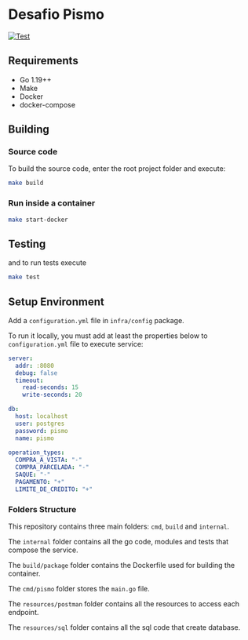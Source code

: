# Desafio Pismo

[![Test](https://github.com/edermanoel94/pismo/actions/workflows/go.yml/badge.svg?branch=master)](https://github.com/edermanoel94/pismo/actions/workflows/go.yml)

## Requirements

- Go 1.19++
- Make
- Docker
- docker-compose

## Building

### Source code

To build the source code, enter the root project folder and execute:

```bash
make build
```

### Run inside a container

```bash
make start-docker
```

## Testing

and to run tests execute
```bash
make test
```

## Setup Environment
Add a `configuration.yml` file in `infra/config` package.

To run it locally, you must add at least the properties below to `configuration.yml` file to execute service:
```yml
server:
  addr: :8080
  debug: false
  timeout:
    read-seconds: 15
    write-seconds: 20

db:
  host: localhost
  user: postgres
  password: pismo
  name: pismo
 
operation_types:
  COMPRA_A_VISTA: "-"
  COMPRA_PARCELADA: "-"
  SAQUE: "-"
  PAGAMENTO: "+"
  LIMITE_DE_CREDITO: "+"
```

### Folders Structure

This repository contains three main folders: `cmd`, `build` and `internal`.

The `internal` folder contains all the go code, modules and tests that compose the service.

The `build/package` folder contains the Dockerfile used for building the container.

The `cmd/pismo` folder stores the `main.go` file.

The `resources/postman` folder contains all the resources to access each endpoint.

The `resources/sql` folder contains all the sql code that create database.



